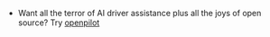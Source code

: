 - Want all the terror of AI driver assistance plus all the joys of open source? Try [openpilot](https://github.com/commaai/openpilot)